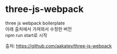 # three-js-webpack

three js webpack boilerplate<br>
아래 출처에서 가져와서 수정한 버전<br>
npm run start로 시작<br>

출처: https://github.com/aakatev/three-js-webpack
